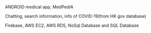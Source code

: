 ANDROID medical app, MedPediA

Chatting, search information, info of COVID-19(from HK gov database)

Firebase, AWS EC2, AWS RDS, NoSql Database and SQL Database
